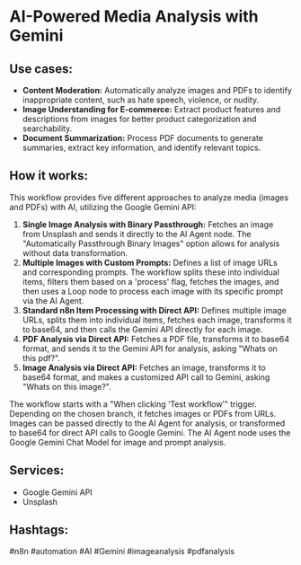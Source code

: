 # AI-Powered Media Analysis with Gemini

## Use cases:

- **Content Moderation:** Automatically analyze images and PDFs to identify inappropriate content, such as hate speech, violence, or nudity.
- **Image Understanding for E-commerce:**  Extract product features and descriptions from images for better product categorization and searchability.
- **Document Summarization:**  Process PDF documents to generate summaries, extract key information, and identify relevant topics.

## How it works:

This workflow provides five different approaches to analyze media (images and PDFs) with AI, utilizing the Google Gemini API:

1.  **Single Image Analysis with Binary Passthrough:** Fetches an image from Unsplash and sends it directly to the AI Agent node. The "Automatically Passthrough Binary Images" option allows for analysis without data transformation.
2.  **Multiple Images with Custom Prompts:** Defines a list of image URLs and corresponding prompts. The workflow splits these into individual items, filters them based on a 'process' flag, fetches the images, and then uses a Loop node to process each image with its specific prompt via the AI Agent.
3.  **Standard n8n Item Processing with Direct API:** Defines multiple image URLs, splits them into individual items, fetches each image, transforms it to base64, and then calls the Gemini API directly for each image.
4.  **PDF Analysis via Direct API:** Fetches a PDF file, transforms it to base64 format, and sends it to the Gemini API for analysis, asking "Whats on this pdf?".
5.  **Image Analysis via Direct API:** Fetches an image, transforms it to base64 format, and makes a customized API call to Gemini, asking "Whats on this image?".

The workflow starts with a "When clicking ‘Test workflow’" trigger. Depending on the chosen branch, it fetches images or PDFs from URLs. Images can be passed directly to the AI Agent for analysis, or transformed to base64 for direct API calls to Google Gemini. The AI Agent node uses the Google Gemini Chat Model for image and prompt analysis.

## Services:

-   Google Gemini API
-   Unsplash

## Hashtags:

#n8n #automation #AI #Gemini #imageanalysis #pdfanalysis
